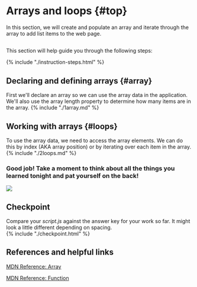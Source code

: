 # Arrays and loops {#top}
In this section, we will create and populate an array and iterate through the array to add list items to the web page. 

<!-- trick markdown to give me a little space between these two sections of text -->
## 
This section will help guide you through the following steps:

{% include "./instruction-steps.html" %}

## Declaring and defining arrays {#array} <span class="navigate-top"><a href="#top" title="Take me to the top of page"><i class="fa fa-chevron-circle-up" aria-hidden="true"></i></a></span>
First we'll declare an array so we can use the array data in the application. We'll also use the array length property to determine how many items are in the array.
{% include "./1array.md" %}

## Working with arrays {#loops} <span class="navigate-top"><a href="#top" title="Take me to the top of page"><i class="fa fa-chevron-circle-up" aria-hidden="true"></i></a></span>
To use the array data, we need to access the array elements. We can do this by index (AKA array position) or by iterating over each item in the array. 
{% include "./2loops.md" %}

### Good job! Take a moment to think about all the things you learned tonight and pat yourself on the back!

   ![](https://media.giphy.com/media/l0NhWxFoiIGEbOzfO/giphy.gif)

<!-- trick markdown to give me a little space between these two sections of text -->
## 

## Checkpoint <span class="navigate-top"><a href="#top" title="Take me to the top of page"><i class="fa fa-chevron-circle-up" aria-hidden="true"></i></a></span>
Compare your _script.js_ against the answer key for your work so far. It might look a little different depending on spacing.  
{% include "./checkpoint.html" %}

<!-- trick markdown to give me a little space between these two sections of text -->
## 

## References and helpful links <span class="navigate-top"><a href="#top" title="Take me to the top of page"><i class="fa fa-chevron-circle-up" aria-hidden="true"></i></a></span>
[MDN Reference: Array](https://developer.mozilla.org/en-US/docs/Web/JavaScript/Reference/Global_Objects/Array)

[MDN Reference: Function](https://developer.mozilla.org/en-US/docs/Glossary/Function)

